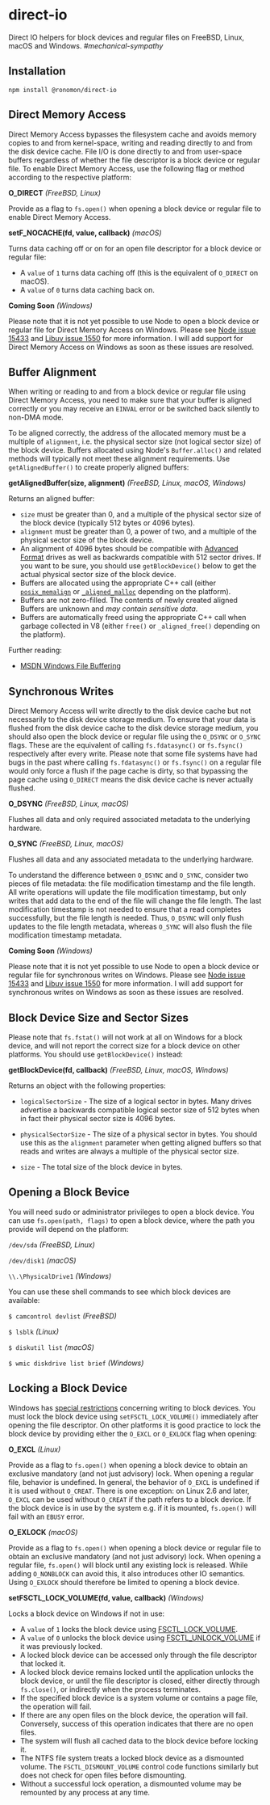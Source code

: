 # direct-io

Direct IO helpers for block devices and regular files on FreeBSD, Linux, macOS
and Windows. *#mechanical-sympathy*

## Installation

```
npm install @ronomon/direct-io
```

## Direct Memory Access

Direct Memory Access bypasses the filesystem cache and avoids memory copies to
and from kernel-space, writing and reading directly to and from the disk device
cache. File I/O is done directly to and from user-space buffers regardless of
whether the file descriptor is a block device or regular file. To enable Direct
Memory Access, use the following flag or method according to the respective
platform:

**O_DIRECT** *(FreeBSD, Linux)*

Provide as a flag to `fs.open()` when opening a block device or regular file to
enable Direct Memory Access.

**setF_NOCACHE(fd, value, callback)** *(macOS)*

Turns data caching off or on for an open file descriptor for a block device or
regular file:

* A `value` of `1` turns data caching off (this is the equivalent of `O_DIRECT`
on macOS).
* A `value` of `0` turns data caching back on.

**Coming Soon** *(Windows)*

Please note that it is not yet possible to use Node to open a block device or
regular file for Direct Memory Access on Windows. Please see
[Node issue 15433](https://github.com/nodejs/node/issues/15433) and
[Libuv issue 1550](https://github.com/libuv/libuv/issues/1550) for more
information. I will add support for Direct Memory Access on Windows as soon as
these issues are resolved.

## Buffer Alignment

When writing or reading to and from a block device or regular file using Direct
Memory Access, you need to make sure that your buffer is aligned correctly or
you may receive an `EINVAL` error or be switched back silently to non-DMA mode.

To be aligned correctly, the address of the allocated memory must be a multiple
of `alignment`, i.e. the physical sector size (not logical sector size) of the
block device. Buffers allocated using Node's `Buffer.alloc()` and related
methods will typically not meet these alignment requirements. Use
`getAlignedBuffer()` to create properly aligned buffers:

**getAlignedBuffer(size, alignment)** *(FreeBSD, Linux, macOS, Windows)*

Returns an aligned buffer:

* `size` must be greater than 0, and a multiple of the physical sector size of
the block device (typically 512 bytes or 4096 bytes).
* `alignment` must be greater than 0, a power of two, and a multiple of the
physical sector size of the block device.
* An alignment of 4096 bytes should be compatible with
[Advanced Format](https://en.wikipedia.org/wiki/Advanced_Format) drives as well
as backwards compatible with 512 sector drives. If you want to be sure, you
should use `getBlockDevice()` below to get the actual physical sector size of
the block device.
* Buffers are allocated using the appropriate C++ call (either
[`posix_memalign`](http://man7.org/linux/man-pages/man3/posix_memalign.3.html)
or [`_aligned_malloc`](https://docs.microsoft.com/en-us/cpp/c-runtime-library/reference/aligned-malloc)
depending on the platform).
* Buffers are not zero-filled. The contents of newly created aligned Buffers are
unknown and *may contain sensitive data*.
* Buffers are automatically freed using the appropriate C++ call when garbage
collected in V8 (either `free()` or `_aligned_free()` depending on the
platform).

Further reading:

* [MSDN Windows File Buffering](https://msdn.microsoft.com/en-us/library/windows/desktop/cc644950.aspx)

## Synchronous Writes

Direct Memory Access will write directly to the disk device cache but not
necessarily to the disk device storage medium. To ensure that your data is
flushed from the disk device cache to the disk device storage medium, you should
also open the block device or regular file using the `O_DSYNC` or `O_SYNC`
flags. These are the equivalent of calling `fs.fdatasync()` or `fs.fsync()`
respectively after every write. Please note that some file systems have had bugs
in the past where calling `fs.fdatasync()` or `fs.fsync()` on a regular file
would only force a flush if the page cache is dirty, so that bypassing the page
cache using `O_DIRECT` means the disk device cache is never actually flushed.

**O_DSYNC** *(FreeBSD, Linux, macOS)*

Flushes all data and only required associated metadata to the underlying
hardware.

**O_SYNC** *(FreeBSD, Linux, macOS)*

Flushes all data and any associated metadata to the underlying hardware.

To understand the difference between `O_DSYNC` and `O_SYNC`, consider two pieces
of file metadata: the file modification timestamp and the file length. All write
operations will update the file modification timestamp, but only writes that add
data to the end of the file will change the file length. The last modification
timestamp is not needed to ensure that a read completes successfully, but the
file length is needed. Thus, `O_DSYNC` will only flush updates to the file
length metadata, whereas `O_SYNC` will also flush the file modification
timestamp metadata.

**Coming Soon** *(Windows)*

Please note that it is not yet possible to use Node to open a block device or
regular file for synchronous writes on Windows. Please see
[Node issue 15433](https://github.com/nodejs/node/issues/15433) and
[Libuv issue 1550](https://github.com/libuv/libuv/issues/1550) for more
information. I will add support for synchronous writes on Windows as soon as
these issues are resolved.

## Block Device Size and Sector Sizes

Please note that `fs.fstat()` will not work at all on Windows for a block
device, and will not report the correct size for a block device on other
platforms. You should use `getBlockDevice()` instead:

**getBlockDevice(fd, callback)** *(FreeBSD, Linux, macOS, Windows)*

Returns an object with the following properties:

* `logicalSectorSize` - The size of a logical sector in bytes. Many drives
advertise a backwards compatible logical sector size of 512 bytes when in fact
their physical sector size is 4096 bytes.

* `physicalSectorSize` - The size of a physical sector in bytes. You should use
this as the `alignment` parameter when getting aligned buffers so that reads and
writes are always a multiple of the physical sector size.

* `size` - The total size of the block device in bytes.

## Opening a Block Bevice

You will need sudo or administrator privileges to open a block device. You can
use `fs.open(path, flags)` to open a block device, where the path you provide
will depend on the platform:

`/dev/sda` *(FreeBSD, Linux)*

`/dev/disk1` *(macOS)*

`\\.\PhysicalDrive1` *(Windows)*

You can use these shell commands to see which block devices are available:

`$ camcontrol devlist` *(FreeBSD)*

`$ lsblk` *(Linux)*

`$ diskutil list` *(macOS)*

`$ wmic diskdrive list brief` *(Windows)*

## Locking a Block Device

Windows has
[special restrictions](https://support.microsoft.com/en-us/help/942448/changes-to-the-file-system-and-to-the-storage-stack-to-restrict-direct)
concerning writing to block devices. You must lock the block device using
`setFSCTL_LOCK_VOLUME()` immediately after opening the file descriptor. On other
platforms it is good practice to lock the block device by providing either the
`O_EXCL` or `O_EXLOCK` flag when opening:

**O_EXCL** *(Linux)*

Provide as a flag to `fs.open()` when opening a block device to obtain an
exclusive mandatory (and not just advisory) lock. When opening a regular file,
behavior is undefined. In general, the behavior of `O_EXCL` is undefined if it is used without
`O_CREAT`. There is one exception: on Linux 2.6 and later, `O_EXCL` can be used
without `O_CREAT` if the path refers to a block device. If the block device is
in use by the system e.g. if it is mounted, `fs.open()` will fail with an
`EBUSY` error.

**O_EXLOCK** *(macOS)*

Provide as a flag to `fs.open()` when opening a block device or regular file to
obtain an exclusive mandatory (and not just advisory) lock. When opening a
regular file, `fs.open()` will block until any existing lock is released. While
adding `O_NONBLOCK` can avoid this, it also introduces other IO semantics. Using
`O_EXLOCK` should therefore be limited to opening a block device.

**setFSCTL_LOCK_VOLUME(fd, value, callback)** *(Windows)*

Locks a block device on Windows if not in use:

* A `value` of `1` locks the block device using
[FSCTL_LOCK_VOLUME](https://msdn.microsoft.com/en-us/library/windows/desktop/aa364575.aspx).
* A `value` of `0` unlocks the block device using
[FSCTL_UNLOCK_VOLUME](https://msdn.microsoft.com/en-us/library/windows/desktop/aa364814.aspx)
if it was previously locked.
* A locked block device can be accessed only through the file descriptor that
locked it.
* A locked block device remains locked until the application unlocks the block
device, or until the file descriptor is closed, either directly through
`fs.close()`, or indirectly when the process terminates.
* If the specified block device is a system volume or contains a page file, the
operation will fail.
* If there are any open files on the block device, the operation will fail.
Conversely, success of this operation indicates that there are no open files.
* The system will flush all cached data to the block device before locking it.
* The NTFS file system treats a locked block device as a dismounted volume. The
`FSCTL_DISMOUNT_VOLUME` control code functions similarly but does not check for
open files before dismounting.
* Without a successful lock operation, a dismounted volume may be remounted by
any process at any time.
